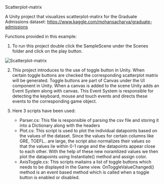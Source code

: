 Scatterplot-matrix

A Unity project that visualizes scatterplot-matirx for the Graduate Admissions dataset: https://www.kaggle.com/mohansacharya/graduate-admissions

Functions provided in this example:
1. To run this project double click the SampleScene under the Scenes folder and click on the play button.

![Scatterplot-matrix](https://github.com/ImmersiveAnalyticsUNCC/Immersive.Unity.Vis/blob/master/Scatterplot-matrix/Scatterplot.PNG)

2. This project introduces to the use of toggle button in Unity. When certain toggle buttons are checked the corresponding scatterplot matrix will be generated. Toggle buttons are part of Canvas under the UI component in Unity. When a canvas is added to the scene Unity adds an Event System along with canvas. This Event System is responsible for detecting the keyboard, mouse and touch events and directs these events to the corresponding game object.

3. Here 3 scripts have been used: 
	- Parser.cs: This file is responsible of parsing the csv file and storing it into a Dictionary along with the headers
	- Plot.cs: This script is used to plot the individual datapoints based on the values of the dataset. 
			   Since the values for certain columns like GRE, TOEFL.. are large, the script also normalizes their values so that the values lie within 0-1 range and the datapoints appear close to each other.
			   With the help of these new noramlized values we then plot the datapoints using Instantiate() method and assign color.
	- AxisToggle.cs: This scripts maitains a list of toggle buttons which needs to be displayed in the Game view.
					 OnToggleValueChanged() method is an event based method which is called when a toggle button is enabled or disabled.
